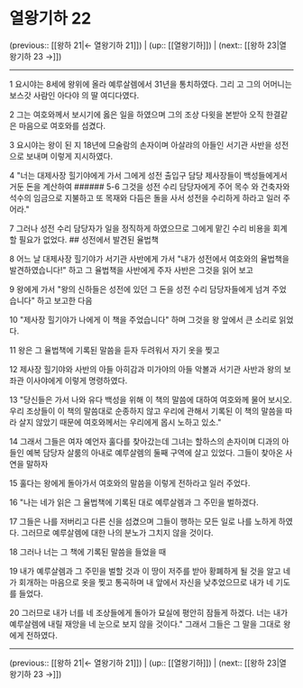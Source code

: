# 열왕기하 22

(previous:: [[왕하 21|← 열왕기하 21]]) | (up:: [[열왕기하]]) | (next:: [[왕하 23|열왕기하 23 →]])

***




1 
요시야는 8세에 왕위에 올라 예루살렘에서 31년을 통치하였다. 그리 고 그의 어머니는 보스갓 사람인 아다야 의 딸 여디다였다. 



2 
그는 여호와께서 보시기에 옳은 일을 하였으며 그의 조상 다윗을 본받아 오직 한결같은 마음으로 여호와를 섬겼다. 



3 
요시야는 왕이 된 지 18년에 므술람의 손자이며 아살랴의 아들인 서기관 사반을 성전으로 보내며 이렇게 지시하였다. 



4 
"너는 대제사장 힐기야에게 가서 그에게 성전 출입구 담당 제사장들이 백성들에게서 거둔 돈을 계산하여 ###### 5-6 그것을 성전 수리 담당자에게 주어 목수 와 건축자와 석수의 임금으로 지불하고 또 목재와 다듬은 돌을 사서 성전을 수리하게 하라고 일러 주어라." 



7 
그러나 성전 수리 담당자가 일을 정직하게 하였으므로 그에게 맡긴 수리 비용을 회계할 필요가 없었다. ## 성전에서 발견된 율법책 



8 
어느 날 대제사장 힐기야가 서기관 사반에게 가서 "내가 성전에서 여호와의 율법책을 발견하였습니다!" 하고 그 율법책을 사반에게 주자 사반은 그것을 읽어 보고 



9 
왕에게 가서 "왕의 신하들은 성전에 있던 그 돈을 성전 수리 담당자들에게 넘겨 주었습니다" 하고 보고한 다음 



10 
"제사장 힐기야가 나에게 이 책을 주었습니다" 하며 그것을 왕 앞에서 큰 소리로 읽었다. 



11 
왕은 그 율법책에 기록된 말씀을 듣자 두려워서 자기 옷을 찢고 



12 
제사장 힐기야와 사반의 아들 아히감과 미가야의 아들 악볼과 서기관 사반과 왕의 보좌관 이사야에게 이렇게 명령하였다. 



13 
"당신들은 가서 나와 유다 백성을 위해 이 책의 말씀에 대하여 여호와께 물어 보시오. 우리 조상들이 이 책의 말씀대로 순종하지 않고 우리에 관해서 기록된 이 책의 말씀을 따라 살지 않았기 때문에 여호와께서는 우리에게 몹시 노하고 있소." 



14 
그래서 그들은 여자 예언자 훌다를 찾아갔는데 그녀는 할하스의 손자이며 디과의 아들인 예복 담당자 살룸의 아내로 예루살렘의 둘째 구역에 살고 있었다. 그들이 찾아온 사연을 말하자 



15 
훌다는 왕에게 돌아가서 여호와의 말씀을 이렇게 전하라고 일러 주었다. 



16 
"나는 네가 읽은 그 율법책에 기록된 대로 예루살렘과 그 주민을 벌하겠다. 



17 
그들은 나를 저버리고 다른 신을 섬겼으며 그들이 행하는 모든 일로 나를 노하게 하였다. 그러므로 예루살렘에 대한 나의 분노가 그치지 않을 것이다. 



18 
그러나 너는 그 책에 기록된 말씀을 들었을 때 



19 
내가 예루살렘과 그 주민을 벌할 것과 이 땅이 저주를 받아 황폐하게 될 것을 알고 네가 회개하는 마음으로 옷을 찢고 통곡하며 내 앞에서 자신을 낮추었으므로 내가 네 기도를 들었다. 



20 
그러므로 내가 너를 네 조상들에게 돌아가 묘실에 평안히 잠들게 하겠다. 너는 내가 예루살렘에 내릴 재앙을 네 눈으로 보지 않을 것이다." 그래서 그들은 그 말을 그대로 왕에게 전하였다.

***

(previous:: [[왕하 21|← 열왕기하 21]]) | (up:: [[열왕기하]]) | (next:: [[왕하 23|열왕기하 23 →]])
